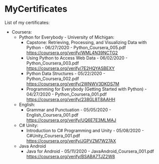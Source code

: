# MyCertificates
List of my certificates:  
- Coursera:  
	- Python for Everybody - University of Michigan:  
		- Capstone: Retrieving, Processing, and Visualizing Data with Python - 06/27/2020 - Python_Coursera_005.pdf  
			https://coursera.org/verify/WML4N39NCTG2  
		- Using Python to Access Web Data - 06/02/2020 - Python_Coursera_003.pdf  
			https://coursera.org/verify/7E2HQYASBEXY  
		- Python Data Structures - 05/22/2020 - Python_Coursera_002.pdf  
			https://coursera.org/verify/2WNWV3DKDS7M  
		- Programming for Everybody (Getting Started with Python) - 04/27/2020 - Python_Coursera_001.pdf  
			https://coursera.org/verify/238GL8T8AAHH  
	- English:  
		- Grammar and Punctuation - 05/05/2020 - English_Coursera_001.pdf  
			https://coursera.org/verify/UQ6E7E3MLMAJ  
	- C# Unity:  
		- Introduction to C# Programming and Unity - 05/08/2020 - C#Unity_Coursera_001.pdf  
			https://coursera.org/verify/JGPVZM7W27AX  
	- Java Android  
		- Java for Android - 05/11/2020 - JavaAndroid_Coursera_001.pdf  
			https://coursera.org/verify/BSABA7TJZ2W8
